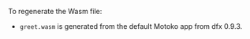 To regenerate the Wasm file:

* `greet.wasm` is generated from the default Motoko app from dfx 0.9.3.


